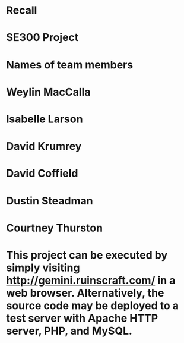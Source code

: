 # Recall
# SE300 Project

# Names of team members 
# Weylin MacCalla
# Isabelle Larson
# David Krumrey
# David Coffield
# Dustin Steadman
# Courtney Thurston 

# This project can be executed by simply visiting http://gemini.ruinscraft.com/ in a web browser. Alternatively, the source code may be deployed to a test server with Apache HTTP server, PHP, and MySQL.